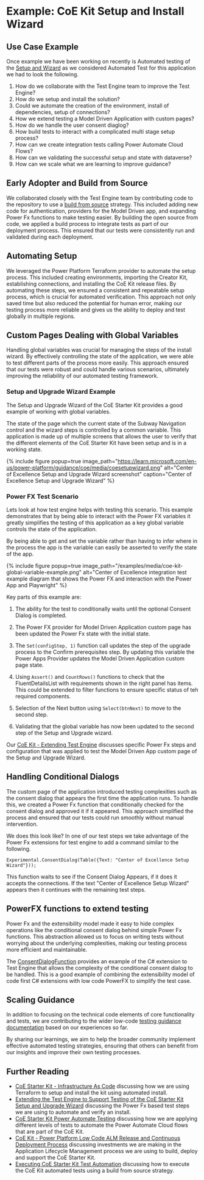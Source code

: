 # Example: CoE Kit Setup and Install Wizard

## Use Case Example

Once example we have been working on recently is Automated testing of the [Setup and Wizard](https://learn.microsoft.com/power-platform/guidance/coe/setup-core-components) as we considered Automated Test for this application we had to look the following.

1. How do we collaborate with the Test Engine team to improve the Test Engine?
2. How do we setup and install the solution?
3. Could we automate the creation of the environment, install of dependencies, setup of connections?
4. How we extend testing a Model Driven Application with custom pages?
5. How do we handle the user consent diaglog?
6. How build tests to interact with a complicated multi stage setup process?
7. How can we create integration tests calling Power Automate Cloud Flows?
8. How can we validating the successful setup and state with dataverse?
9. How can we scale what we are learning to improve guidance?

## Early Adopter and Build from Source

We collaborated closely with the Test Engine team by contributing code to the repository to use a [build from source](./coe-kit-build-from-source-run-tests.md) strategy. This included adding new code for authentication, providers for the Model Driven app, and expanding Power Fx functions to make testing easier. By building the open source from code, we applied a build process to integrate tests as part of our deployment process. This ensured that our tests were consistently run and validated during each deployment.

## Automating Setup

We leveraged the Power Platform Terraform provider to automate the setup process. This included creating environments, importing the Creator Kit, establishing connections, and installing the CoE Kit release files. By automating these steps, we ensured a consistent and repeatable setup process, which is crucial for automated verification. This approach not only saved time but also reduced the potential for human error, making our testing process more reliable and gives us the ability to deploy and test globally in multiple regions.

## Custom Pages Dealing with Global Variables

Handling global variables was crucial for managing the steps of the install wizard. By effectively controlling the state of the application, we were able to test different parts of the process more easily. This approach ensured that our tests were robust and could handle various scenarios, ultimately improving the reliability of our automated testing framework.

### Setup and Upgrade Wizard Example

The Setup and Upgrade Wizard of the CoE Starter Kit provides a good example of working with global variables. 

The state of the page which the current state of the Subway Navigation control and the wizard steps is controlled by a common variable. This application is made up of multiple screens that allows the user to verify that the different elements of the CoE Starter Kit have been setup and is in a working state.

{% include figure popup=true image_path="https://learn.microsoft.com/en-us/power-platform/guidance/coe/media/coesetupwizard.png" alt="Center of Excellence Setup and Upgrade Wizard screenshot" caption="Center of Excellence Setup and Upgrade Wizard" %}

### Power FX Test Scenario

Lets look at how test engine helps with testing this scenario. This example demonstrates that by being able to interact with the Power FX variables it greatly simplifies the testing of this application as a key global variable controls the state of the application. 

By being able to get and set the variable rather than having to infer where in the process the app is the variable can easily be asserted to verify the state of the app.

{% include figure popup=true image_path="/examples/media/coe-kit-global-variable-example.png" alt="Center of Excellence integration test example diagram that shows the Power FX and interaction with the Power App and Playwright" %}

Key parts of this example are:

1. The ability for the test to conditionally waits until the optional Consent Dialog is completed.

2. The Power FX provider for Model Driven Application custom page has been updated the Power Fx state with the initial state.

3. The ```Set(configStep, 1)``` function call updates the step of the upgrade process to the Confirm prerequisites step. By updating this variable the Power Apps Provider updates the Model Driven Application custom page state.

4. Using ```Assert()``` and ```CountRows()``` functions to check that the FluentDetailsList with requirements shown in the right panel has items. This could be extended to filter functions to ensure specific status of teh required components.

5. Selection of the Next button using ```Select(btnNext)``` to move to the second step.

6. Validating that the global variable has now been updated to the second step of the Setup and Upgrade wizard.

Our [CoE Kit - Extending Test Engine](./coe-kit-extending-test-engine.md) discusses specific Power Fx steps and configuration that was applied to test the Model Driven App custom page of the Setup and Upgrade Wizard.

## Handling Conditional Dialogs

The custom page of the application introduced testing complexities such as the consent dialog that appears the first time the application runs. To handle this, we created a Power Fx function that conditionally checked for the consent dialog and approved it if it appeared. This approach simplified the process and ensured that our tests could run smoothly without manual intervention.

We does this look like? In one of our test steps we take advantage of the Power Fx extensions for test engine to add a command similar to the following.

```powerfx
Experimental.ConsentDialog(Table({Text: "Center of Excellence Setup Wizard"}));
```

This function waits to see if the Consent Dialog Appears, if it does it accepts the connections. If the text "Center of Excellence Setup Wizard" appears then it continues with the remaining test steps.

## PowerFX functions to extend testing

Power Fx and the extensibility model made it easy to hide complex operations like the conditional consent dialog behind simple Power Fx functions. This abstraction allowed us to focus on writing tests without worrying about the underlying complexities, making our testing process more efficient and maintainable.

The [ConsentDialogFunction](https://github.com/microsoft/PowerApps-TestEngine/blob/integration/src/testengine.module.mda/ConsentDialogFunction.cs) provides an example of the C# extension to Test Engine that allows the complexity of the conditional consent dialog to be handled. This is a good example of combining the extensibility model of code first C# extensions with low code PowerFX to simplify the test case.

## Scaling Guidance

In addition to focusing on the technical code elements of core functionality and tests, we are contributing to the wider low-code [testing guidance documentation](https://github.com/microsoft/PowerApps-TestEngine/tree/grant-archibald-md/integration-merge/docs) based on our experiences so far. 

By sharing our learnings, we aim to help the broader community implement effective automated testing strategies, ensuring that others can benefit from our insights and improve their own testing processes.

## Further Reading

- [CoE Starter Kit - Infrastructure As Code](./coe-kit-infrastructure-as-code.md) discussing how we are using Terraform to setup and install the kit using automated install.
- [Extending the Test Engine to Support Testing of the CoE Starter Kit Setup and Upgrade Wizard](./coe-kit-extending-test-engine.md) discussing the Power Fx based test steps we are using to automate and verify an install.
- [CoE Starter Kit Power Automate Testing](./coe-kit-powerautomate-testing.md) discussing how we are applying different levels of tests to automate the Power Automate Cloud flows that are part of the CoE Kit.
- [CoE Kit - Power Platform Low Code ALM Release and Continuous Deployment Process](./coe-kit-test-automation-alm.md) discussing investments we are making in the Application Lifecycle Management process we are using to build, deploy and support the CoE Starter Kit.
- [Executing CoE Starter Kit Test Automation](./coe-kit-automate-test-sample.md) discussing how to execute the CoE Kit automated tests using a build from source strategy.